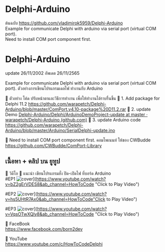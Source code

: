 # Delphi-Arduino
ต้นฉบับ
https://github.com/vladimirok5959/Delphi-Arduino <br>
Example for communicate Delphi with arduino via serial port (virtual COM port). <br>
Need to install COM port component first. <br>

# Delphi-Arduino
update 26/11/2002 
อัพเดต 26/11/2565

Example for communicate Delphi with arduino via serial port (virtual COM port).
ตัวอย่างการเขียนโปรแกรมเดลไฟ ทำงานกับ Arduino

🔷 ตัวอย่าง โค้ด 
ปรับหน้าตาและวิธีการทำงาน เพื่อให้ทำงานได้ราบรื่นขึ้น
📌 1. Add package for Delphi 11.2
 https://github.com/warapetch/Delphi-Arduino/blob/master/ComPort.v4.10-package%20D11.2.rar
📌 2. update Demo
[Delphi-Arduino/Delphi/ArduinoDemoProject-update at master · warapetch/Delphi-Arduino (github.com)](https://github.com/warapetch/Delphi-Arduino/tree/master/Delphi/ArduinoDemoProject-update)
📌 3. update  Arduino code
https://github.com/warapetch/Delphi-Arduino/blob/master/Arduino/SerialDelphi-update.ino



🔷 Need to install COM port component first.
คอมโพเนนท์ ให้ของ CWBudde 
https://github.com/CWBudde/ComPort-Library



## เนื้อหา + คลิป บน ยูทูป
🔷 วิดีโอ
📌 แนะนำ เขียนโปรแกรมสั่ง ปิด-เปิดไฟ ที่บอร์ด Arduino <br>
#EP1
![cover](http://img.youtube.com/vi/bZ2gErVDES8/0.jpg)](https://www.youtube.com/watch?v=bZ2gErVDES8&ab_channel=HowToCode "Click to Play Video")


#EP2
![cover](http://img.youtube.com/vi/hs5UHtR7Ax0/0.jpg)](https://www.youtube.com/watch?v=hs5UHtR7Ax0&ab_channel=HowToCode"Click to Play Video")


#EP3
![cover](http://img.youtube.com/vi/VqsOTwXQly8/0.jpg)](https://www.youtube.com/watch?v=VqsOTwXQly8&ab_channel=HowToCode "Click to Play Video")


🔷 FaceBook  \
https://www.facebook.com/born2dev

🔷 YouTube  \
https://www.youtube.com/c/HowToCodeDelphi

